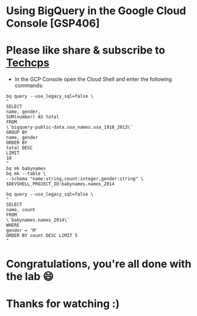 
#  Using BigQuery in the Google Cloud Console [GSP406]

# Please like share & subscribe to [Techcps](https://www.youtube.com/@techcps)

* In the GCP Console open the Cloud Shell and enter the following commands:

```
bq query --use_legacy_sql=false \
"
SELECT
name, gender,
SUM(number) AS total
FROM
\`bigquery-public-data.usa_names.usa_1910_2013\`
GROUP BY
name, gender
ORDER BY
total DESC
LIMIT
10
"
bq mk babynames
bq mk --table \
--schema "name:string,count:integer,gender:string" \
$DEVSHELL_PROJECT_ID:babynames.names_2014

bq query --use_legacy_sql=false \
"
SELECT
name, count
FROM
\`babynames.names_2014\`
WHERE
gender = 'M'
ORDER BY count DESC LIMIT 5
"
```

# Congratulations, you're all done with the lab 😄

# Thanks for watching :)
